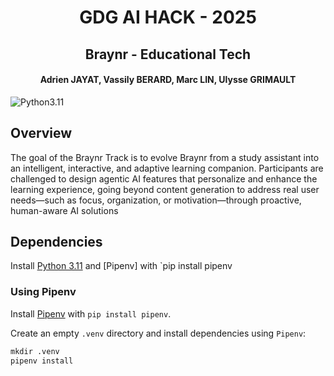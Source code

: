 <h1 align="center">GDG AI HACK - 2025</h1>
<h2 align="center">Braynr - Educational Tech</h4>
<h4 align="center">Adrien JAYAT, Vassily BERARD, Marc LIN, Ulysse GRIMAULT</h4>

![Python3.11](https://img.shields.io/badge/python-3.11-red) &nbsp;

## Overview

The goal of the Braynr Track is to evolve Braynr from a study assistant into an intelligent, interactive, and adaptive learning companion. Participants are challenged to design agentic AI features that personalize and enhance the learning experience, going beyond content generation to address real user needs—such as focus, organization, or motivation—through proactive, human-aware AI solutions

## Dependencies

Install [Python 3.11](https://www.python.org/downloads/release/python-31112/) and [Pipenv] with `pip install pipenv

### Using Pipenv

Install [Pipenv](https://pipenv.pypa.io/en/latest/) with `pip install pipenv`.

Create an empty `.venv` directory and install dependencies using `Pipenv`:

```py
mkdir .venv
pipenv install
```
